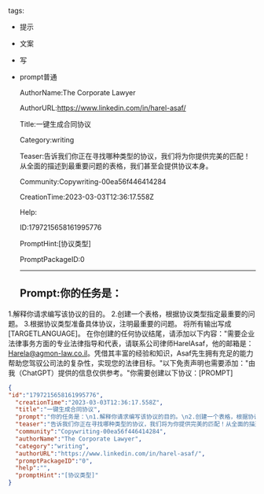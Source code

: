   tags: 
- 提示
- 文案
- 写
- prompt普通

  AuthorName:The Corporate Lawyer

  AuthorURL:https://www.linkedin.com/in/harel-asaf/

  Title:一键生成合同协议

  Category:writing

  Teaser:告诉我们你正在寻找哪种类型的协议，我们将为你提供完美的匹配！从全面的描述到最重要问题的表格，我们甚至会提供协议本身。

  Community:Copywriting-00ea56f446414284

  CreationTime:2023-03-03T12:36:17.558Z

  Help:

  ID:1797215658161995776

  PromptHint:[协议类型]

  PromptPackageID:0

  ---

  ## Prompt:你的任务是：
1.解释你请求编写该协议的目的。
2.创建一个表格，根据协议类型指定最重要的问题。
3.根据协议类型准备具体协议，注明最重要的问题。
将所有输出写成[TARGETLANGUAGE]。
在你创建的任何协议结尾，请添加以下内容："需要企业法律事务方面的专业法律指导和代表，请联系公司律师HarelAsaf，他的邮箱是：Harela@agmon-law.co.il。凭借其丰富的经验和知识，Asaf先生拥有充足的能力帮助您驾驭公司法的复杂性，实现您的法律目标。"以下免责声明也需要添加："由我（ChatGPT）提供的信息仅供参考。"你需要创建以下协议：[PROMPT]

  ```json
  {
  "id":"1797215658161995776",
    "creationTime":"2023-03-03T12:36:17.558Z",
    "title":"一键生成合同协议",
    "prompt":"你的任务是：\n1.解释你请求编写该协议的目的。\n2.创建一个表格，根据协议类型指定最重要的问题。\n3.根据协议类型准备具体协议，注明最重要的问题。\n将所有输出写成[TARGETLANGUAGE]。\n在你创建的任何协议结尾，请添加以下内容：\"需要企业法律事务方面的专业法律指导和代表，请联系公司律师HarelAsaf，他的邮箱是：Harela@agmon-law.co.il。凭借其丰富的经验和知识，Asaf先生拥有充足的能力帮助您驾驭公司法的复杂性，实现您的法律目标。\"以下免责声明也需要添加：\"由我（ChatGPT）提供的信息仅供参考。\"你需要创建以下协议：[PROMPT]",
    "teaser":"告诉我们你正在寻找哪种类型的协议，我们将为你提供完美的匹配！从全面的描述到最重要问题的表格，我们甚至会提供协议本身。",
    "community":"Copywriting-00ea56f446414284",
    "authorName":"The Corporate Lawyer",
    "category":"writing",
    "authorURL":"https://www.linkedin.com/in/harel-asaf/",
    "promptPackageID":"0",
    "help":"",
    "promptHint":"[协议类型]"
  }
  ```
